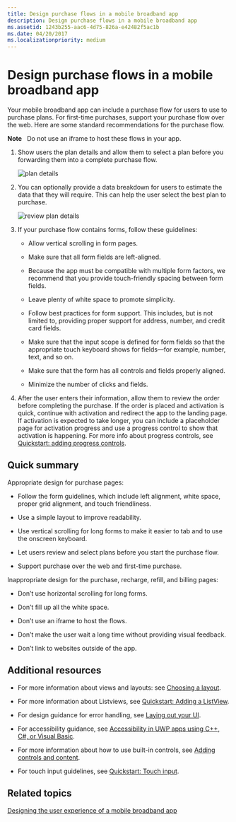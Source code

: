 ```yaml
---
title: Design purchase flows in a mobile broadband app
description: Design purchase flows in a mobile broadband app
ms.assetid: 1243b255-aac6-4d75-826a-e42482f5ac1b
ms.date: 04/20/2017
ms.localizationpriority: medium
---
```


# Design purchase flows in a mobile broadband app


Your mobile broadband app can include a purchase flow for users to use to purchase plans. For first-time purchases, support your purchase flow over the web. Here are some standard recommendations for the purchase flow.

**Note**  
Do not use an iframe to host these flows in your app.

 

1.  Show users the plan details and allow them to select a plan before you forwarding them into a complete purchase flow.

    ![plan details](images/mb-fig1-purchaseflow-plandetails.png)

2.  You can optionally provide a data breakdown for users to estimate the data that they will require. This can help the user select the best plan to purchase.

    ![review plan details](images/mb-fig2-reviewplandetails.png)

3.  If your purchase flow contains forms, follow these guidelines:

    -   Allow vertical scrolling in form pages.

    -   Make sure that all form fields are left-aligned.

    -   Because the app must be compatible with multiple form factors, we recommend that you provide touch-friendly spacing between form fields.

    -   Leave plenty of white space to promote simplicity.

    -   Follow best practices for form support. This includes, but is not limited to, providing proper support for address, number, and credit card fields.

    -   Make sure that the input scope is defined for form fields so that the appropriate touch keyboard shows for fields—for example, number, text, and so on.

    -   Make sure that the form has all controls and fields properly aligned.

    -   Minimize the number of clicks and fields.

4.  After the user enters their information, allow them to review the order before completing the purchase. If the order is placed and activation is quick, continue with activation and redirect the app to the landing page. If activation is expected to take longer, you can include a placeholder page for activation progress and use a progress control to show that activation is happening. For more info about progress controls, see [Quickstart: adding progress controls](https://docs.microsoft.com/previous-versions/windows/apps/hh465487(v=win.10)).

## <span id="Quick_summary"></span><span id="quick_summary"></span><span id="QUICK_SUMMARY"></span>Quick summary


Appropriate design for purchase pages:

-   Follow the form guidelines, which include left alignment, white space, proper grid alignment, and touch friendliness.

-   Use a simple layout to improve readability.

-   Use vertical scrolling for long forms to make it easier to tab and to use the onscreen keyboard.

-   Let users review and select plans before you start the purchase flow.

-   Support purchase over the web and first-time purchase.

Inappropriate design for the purchase, recharge, refill, and billing pages:

-   Don’t use horizontal scrolling for long forms.

-   Don’t fill up all the white space.

-   Don’t use an iframe to host the flows.

-   Don’t make the user wait a long time without providing visual feedback.

-   Don’t link to websites outside of the app.

## <span id="Additional_resources"></span><span id="additional_resources"></span><span id="ADDITIONAL_RESOURCES"></span>Additional resources


-   For more information about views and layouts: see [Choosing a layout](https://docs.microsoft.com/previous-versions/windows/apps/hh465327(v=win.10)).

-   For more information about Listviews, see [Quickstart: Adding a ListView](https://docs.microsoft.com/previous-versions/windows/apps/hh465496(v=win.10)).

-   For design guidance for error handling, see [Laying out your UI](https://docs.microsoft.com/previous-versions/windows/apps/hh465304(v=win.10)).

-   For accessibility guidance, see [Accessibility in UWP apps using C++, C#, or Visual Basic](https://docs.microsoft.com/previous-versions/windows/apps/hh452680(v=win.10)).

-   For more information about how to use built-in controls, see [Adding controls and content](https://docs.microsoft.com/previous-versions/windows/apps/hh465393(v=win.10)).

-   For touch input guidelines, see [Quickstart: Touch input](https://docs.microsoft.com/previous-versions/windows/apps/hh465387(v=win.10)).

## <span id="related_topics"></span>Related topics


[Designing the user experience of a mobile broadband app](designing-the-user-experience-of-a-mobile-broadband-app.md)

 

 







